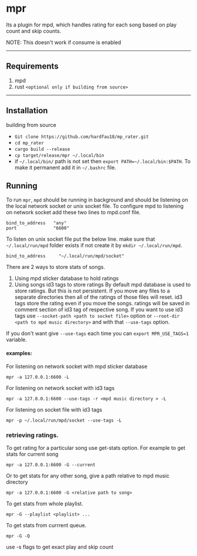 # mpr
Its a plugin for mpd, which handles rating for each song based on play count and skip counts.

NOTE: This doesn't work if consume is enabled

----
## Requirements
1. mpd
2. rust `<optional only if building from source>`

----

## Installation
building from source
* `Git clone https://github.com/hardfau18/mp_rater.git`
* `cd mp_rater`
* `cargo build --release`
* `cp target/release/mpr ~/.local/bin`
* if `~/.local/bin/` path is not set then `export PATH=~/.local/bin:$PATH`. To make it permanent add it in `~/.bashrc` file.

## Running
To run `mpr`, `mpd` should be running in background and should be listening on the local network socket or unix socket file.
To configure mpd to listening on network socket add these two lines to mpd.conf file.
```
bind_to_address   "any"
port              "6600"
```
To listen on unix socket file put the below line. make sure that `~/.local/run/mpd` folder exists if not create it by `mkdir ~/.local/run/mpd`.
```
bind_to_address		"~/.local/run/mpd/socket"
```

There are 2 ways to store stats of songs.
1. Using mpd sticker database to hold ratings
2. Using songs id3 tags to store ratings
By default mpd database is used to store ratings. But this is not persistent. If you move any files to a separate directories then all of the ratings of those files will reset.
id3 tags store the rating even if you move the songs. ratings will be saved in comment section of id3 tag of respective song. If you want to use id3 tags use `--socket-path <path to socket file>` option or `--root-dir <path to mpd music directory>` and with that `--use-tags` option.

If you don't want give `--use-tags` each time you can `export MPR_USE_TAGS=1` variable.


#### examples: 
For listening on network socket with mpd  sticker database

`mpr -a 127.0.0.1:6600 -L`

For listening on network socket with id3 tags

`mpr -a 127.0.0.1:6600 --use-tags -r <mpd music directory > -L`

For listening on socket file with id3 tags

`mpr -p ~/.local/run/mpd/socket --use-tags -L`

### retrieving ratings.
To get rating for a particular song use get-stats option. For example to get stats for current song

`mpr -a 127.0.0.1:6600 -G --current`

Or to get stats for any other song, give a path relative to mpd music directory

`mpr -a 127.0.0.1:6600 -G <relative path to song>`

To get stats from whole playlist.

`mpr -G --playlist <playlist> ...`

To get stats from currrent queue.

`mpr -G -Q `

use -s flags to get exact play and skip count
